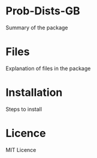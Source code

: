 # Prob-Dists-GB

Summary of the package

# Files

Explanation of files in the package

# Installation

Steps to install

# Licence

MIT Licence
